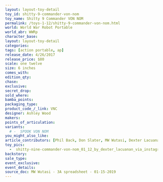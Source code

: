 ```yaml
---
layout: layout-toy-detail 
toy_id: shitty-9-commander-von-nom
toy_name: Shitty 9 Commander VON NOM
permalink: /toys-1-12/shitty-9-commander-von-nom.html
world: World War Robot Portable
world_abr: WWRp
character_base: 
layout: layout-toy-detail
categories: 
tags: [action portable, ap] 
release_date: 4/26/2017
release_price: $80 
scale: one twelve
size: 6 inches
comes_with: 
edition_qty: 
chase: 
exclusive: 
secret_drop: 
sold_where: 
bamba_points: 
packaging_type: 
product_code_/_link: VNC
designer: Ashley Wood
makers: 
points_of_articulation: 
variants: 
  # -  SPOOK VON NOM
you_might_also_like: 
article_contributors: [Phil Back, Don Slater, MW Wutasi, Dexter Lacuanan]
toy_pics: 
  -  shitty-nine-commander-von-nom_01_12_by_dexter_lacuanan_via_instagram.jpg
backstory: 
sale_type: 
event_exclusive: 
event_details: 
source_doc: MW Wutasi - 3A spreadsheet - 01-15-2019
---
```

 
